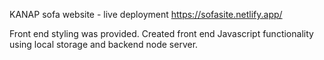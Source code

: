 KANAP sofa website - live deployment https://sofasite.netlify.app/

Front end styling was provided. Created front end Javascript functionality using local storage and backend node server.
